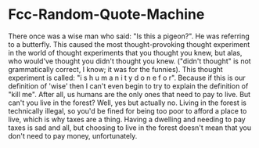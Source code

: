 # Fcc-Random-Quote-Machine
There once was a wise man who said: "Is this a pigeon?". He was referring to a butterfly. This caused the most thought-provoking thought experiment in the world of thought experiments that you thought you knew, but alas, who would've thought you didn't thought you knew. ("didn't thought" is not grammatically correct, I know; it was for the funnies). This thought experiment is called: "i s   h u m a n i t y   d o n e   f o r". Because if this is our definition of 'wise' then I can't even begin to try to explain the definition of "kill me". After all, us humans are the only ones that need to pay to live. But can't you live in the forest? Well, yes but actually no. Living in the forest is technically illegal, so you'd be fined for being too poor to afford a place to live, which is why taxes are a thing. Having a dwelling and needing to pay taxes is sad and all, but choosing to live in the forest doesn't mean that you don't need to pay money, unfortunately.  

